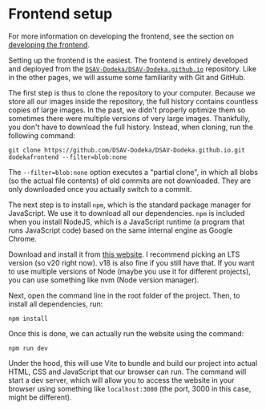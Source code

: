 # Frontend setup

For more information on developing the frontend, see the section on [developing the frontend](../developing/frontend.md).

Setting up the frontend is the easiest. The frontend is entirely developed and deployed from the [`DSAV-Dodeka/DSAV-Dodeka.github.io`](https://github.com/DSAV-Dodeka/DSAV-Dodeka.github.io) repository. Like in the other pages, we will assume some familiarity with Git and GitHub.

The first step is thus to clone the repository to your computer. Because we store all our images inside the repository, the full history contains countless copies of large images. In the past, we didn't properly optimize them so sometimes there were multiple versions of very large images. Thankfully, you don't have to download the full history. Instead, when cloning, run the following command:

```shell
git clone https://github.com/DSAV-Dodeka/DSAV-Dodeka.github.io.git dodekafrontend --filter=blob:none
```

The `--filter=blob:none` option executes a "partial clone", in which all blobs (so the actual file contents) of old commits are not downloaded. They are only downloaded once you actually switch to a commit.

The next step is to install `npm`, which is the standard package manager for JavaScript. We use it to download all our dependencies. `npm` is included when you install NodeJS, which is a JavaScript runtime (a program that runs JavaScript code) based on the same internal engine as Google Chrome.

Download and install it from [this website](https://nodejs.org/en/). I recommend picking an LTS version (so v20 right now). v18 is also fine if you still have that. If you want to use multiple versions of Node (maybe you use it for different projects), you can use something like nvm (Node version manager).

Next, open the command line in the root folder of the project. Then, to install all dependencies, run:

`npm install`

Once this is done, we can actually run the website using the command:

`npm run dev`

Under the hood, this will use Vite to bundle and build our project into actual HTML, CSS and JavaScript that our browser can run. The command will start a dev server, which will allow you to access the website in your browser using something like `localhost:3000` (the port, 3000 in this case, might be different).


